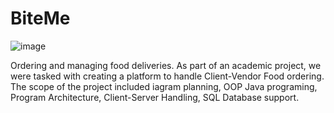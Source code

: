 # BiteMe
![image](https://github.com/Mohamed-Soboh/BiteMe/assets/95254660/f1bf63bd-2f92-421b-99ab-56d0bccbc303)

Ordering and managing food deliveries.
As part of an academic project, we were tasked with creating a platform to handle Client-Vendor Food ordering. The scope of the project included iagram planning, OOP Java programing, Program Architecture, Client-Server Handling, SQL Database support.

